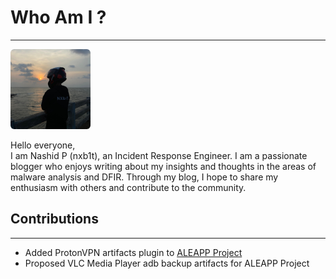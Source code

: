 # Who Am I ?

---

<img src="assets/img/profile.jpeg" width=128 height=128 style="border-radius: 6px"/> <br>

Hello everyone,<br>
I am Nashid P (nxb1t), an Incident Response Engineer. I am a passionate blogger who enjoys writing about my insights and thoughts in the areas of malware analysis and DFIR. Through my blog, I hope to share my enthusiasm with others and contribute to the community.

## Contributions

---

* Added ProtonVPN artifacts plugin to [ALEAPP Project](https://github.com/abrignoni/ALEAPP/pulls?q=is%3Apr+is%3Aclosed+author%3Anxb1t)
* Proposed VLC Media Player adb backup artifacts for ALEAPP Project
